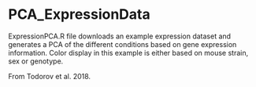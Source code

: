 # PCA_ExpressionData


ExpressionPCA.R file downloads an example expression dataset 
and generates a PCA of the different conditions based on gene
expression information. Color display in this example is either
based on mouse strain, sex or genotype. 

From Todorov et al. 2018. 

